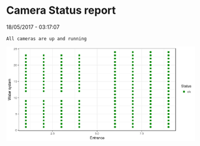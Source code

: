Camera Status report
================
18/05/2017 - 03:17:07

    All cameras are up and running

![](camreport_files/figure-markdown_github/unnamed-chunk-2-1.png)
